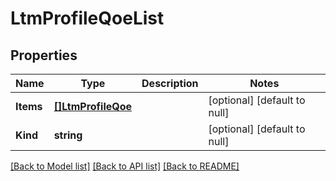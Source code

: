 # LtmProfileQoeList

## Properties
Name | Type | Description | Notes
------------ | ------------- | ------------- | -------------
**Items** | [**[]LtmProfileQoe**](ltm_profile_qoe.md) |  | [optional] [default to null]
**Kind** | **string** |  | [optional] [default to null]

[[Back to Model list]](../README.md#documentation-for-models) [[Back to API list]](../README.md#documentation-for-api-endpoints) [[Back to README]](../README.md)



